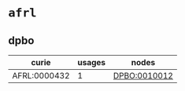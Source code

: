# `afrl`

## dpbo

| curie        |   usages | nodes                                                       |
|--------------|----------|-------------------------------------------------------------|
| AFRL:0000432 |        1 | [DPBO:0010012](http://purl.obolibrary.org/obo/DPBO_0010012) |

